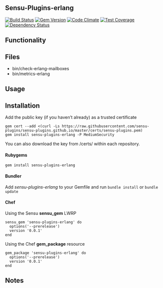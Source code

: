 ## Sensu-Plugins-erlang

[![Build Status](https://travis-ci.org/sensu-plugins/sensu-plugins-erlang.svg?branch=master)](https://travis-ci.org/sensu-plugins/sensu-plugins-erlang)
[![Gem Version](https://badge.fury.io/rb/sensu-plugins-erlang.svg)](http://badge.fury.io/rb/sensu-plugins-erlang)
[![Code Climate](https://codeclimate.com/github/sensu-plugins/sensu-plugins-erlang/badges/gpa.svg)](https://codeclimate.com/github/sensu-plugins/sensu-plugins-erlang)
[![Test Coverage](https://codeclimate.com/github/sensu-plugins/sensu-plugins-erlang/badges/coverage.svg)](https://codeclimate.com/github/sensu-plugins/sensu-plugins-erlang)
[![Dependency Status](https://gemnasium.com/sensu-plugins/sensu-plugins-erlang.svg)](https://gemnasium.com/sensu-plugins/sensu-plugins-erlang)

## Functionality

## Files
 * bin/check-erlang-mailboxes
 * bin/metrics-erlang

## Usage

## Installation

Add the public key (if you haven’t already) as a trusted certificate

```
gem cert --add <(curl -Ls https://raw.githubusercontent.com/sensu-plugins/sensu-plugins.github.io/master/certs/sensu-plugins.pem)
gem install sensu-plugins-erlang -P MediumSecurity
```

You can also download the key from /certs/ within each repository.

#### Rubygems

`gem install sensu-plugins-erlang`

#### Bundler

Add *sensu-plugins-erlang* to your Gemfile and run `bundle install` or `bundle update`

#### Chef

Using the Sensu **sensu_gem** LWRP
```
sensu_gem 'sensu-plugins-erlang' do
  options('--prerelease')
  version '0.0.1'
end
```

Using the Chef **gem_package** resource
```
gem_package 'sensu-plugins-erlang' do
  options('--prerelease')
  version '0.0.1'
end
```

## Notes
